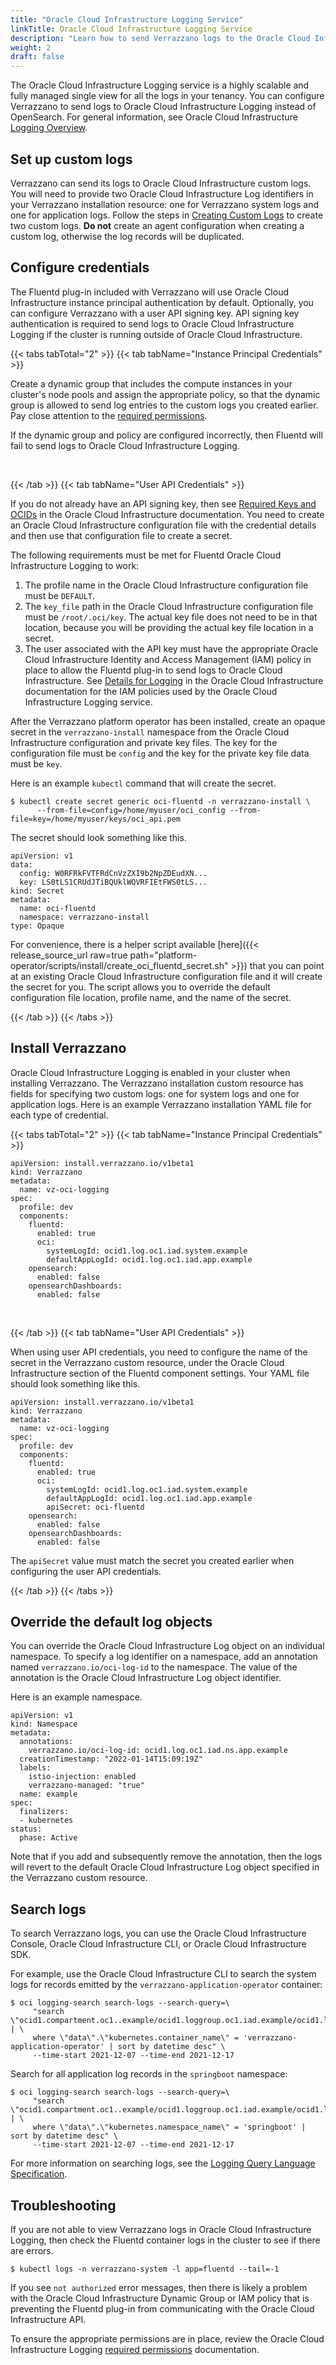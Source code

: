 ```yaml
---
title: "Oracle Cloud Infrastructure Logging Service"
linkTitle: Oracle Cloud Infrastructure Logging Service
description: "Learn how to send Verrazzano logs to the Oracle Cloud Infrastructure Logging service"
weight: 2
draft: false
---
```


The Oracle Cloud Infrastructure Logging service is a highly scalable and fully managed single view for
all the logs in your tenancy. You can configure Verrazzano to send logs to Oracle Cloud Infrastructure Logging instead of OpenSearch.
For general information, see Oracle Cloud Infrastructure [Logging Overview](https://docs.oracle.com/en-us/iaas/Content/Logging/Concepts/loggingoverview.htm).

## Set up custom logs
Verrazzano can send its logs to Oracle Cloud Infrastructure custom logs. You will need to provide two Oracle Cloud Infrastructure Log identifiers in your Verrazzano
installation resource: one for Verrazzano system logs and one for application logs. Follow the steps in
[Creating Custom Logs](https://docs.oracle.com/en-us/iaas/Content/Logging/Concepts/custom_logs.htm) to create two
custom logs. **Do not** create an agent configuration when creating a custom log, otherwise the log records will be duplicated.

## Configure credentials
The Fluentd plug-in included with Verrazzano will use Oracle Cloud Infrastructure instance principal authentication by default. Optionally, you
can configure Verrazzano with a user API signing key. API signing key authentication is required to send logs to
Oracle Cloud Infrastructure Logging if the cluster is running outside of Oracle Cloud Infrastructure.

{{< tabs tabTotal="2" >}}
{{< tab tabName="Instance Principal Credentials" >}}
<br>

Create a dynamic group that includes the compute instances in your cluster's node pools and assign the appropriate policy,
so that the dynamic group is allowed to send log entries to the custom logs you created earlier. Pay close attention to
the [required permissions](https://docs.oracle.com/en-us/iaas/Content/Logging/Task/managinglogs.htm#required_permissions_logs_groups).

If the dynamic group and policy are configured incorrectly, then Fluentd will fail to send logs to Oracle Cloud Infrastructure Logging.

<br/>

{{< /tab >}}
{{< tab tabName="User API Credentials" >}}
<br>

If you do not already have an API signing key, then see [Required Keys and OCIDs](https://docs.oracle.com/en-us/iaas/Content/API/Concepts/apisigningkey.htm)
in the Oracle Cloud Infrastructure documentation. You need to create an Oracle Cloud Infrastructure configuration file with the credential details and then use that
configuration file to create a secret.

The following requirements must be met for Fluentd Oracle Cloud Infrastructure Logging to work:
1. The profile name in the Oracle Cloud Infrastructure configuration file must be `DEFAULT`.
1. The `key_file` path in the Oracle Cloud Infrastructure configuration file must be `/root/.oci/key`. The actual key file does not need to be in
   that location, because you will be providing the actual key file location in a secret.
1. The user associated with the API key must have the appropriate Oracle Cloud Infrastructure Identity and Access Management (IAM) policy
in place to allow the Fluentd plug-in to send logs to Oracle Cloud Infrastructure. See [Details for Logging](https://docs.oracle.com/en-us/iaas/Content/Identity/Reference/loggingpolicyreference.htm)
in the Oracle Cloud Infrastructure documentation for the IAM policies used by the Oracle Cloud Infrastructure Logging service.

After the Verrazzano platform operator has been installed, create an opaque secret in the `verrazzano-install` namespace
from the Oracle Cloud Infrastructure configuration and private key files. The key for the configuration file must be `config` and the key
for the private key file data must be `key`.

Here is an example `kubectl` command that will create the secret.

```
$ kubectl create secret generic oci-fluentd -n verrazzano-install \
      --from-file=config=/home/myuser/oci_config --from-file=key=/home/myuser/keys/oci_api.pem
```

The secret should look something like this.

```
apiVersion: v1
data:
  config: W0RFRkFVTFRdCnVzZXI9b2NpZDEudXN...
  key: LS0tLS1CRUdJTiBQUklWQVRFIEtFWS0tLS...
kind: Secret
metadata:
  name: oci-fluentd
  namespace: verrazzano-install
type: Opaque
```

For convenience, there is a helper script available
[here]({{< release_source_url raw=true path="platform-operator/scripts/install/create_oci_fluentd_secret.sh" >}}) that
you can point at an existing Oracle Cloud Infrastructure configuration file and it will create the secret for you. The script allows you to
override the default configuration file location, profile name, and the name of the secret.

{{< /tab >}}
{{< /tabs >}}

## Install Verrazzano
Oracle Cloud Infrastructure Logging is enabled in your cluster when installing Verrazzano. The Verrazzano installation custom resource has fields
for specifying two custom logs: one for system logs and one for application logs. Here is an example Verrazzano
installation YAML file for each type of credential.

{{< tabs tabTotal="2" >}}
{{< tab tabName="Instance Principal Credentials" >}}
<br>

```
apiVersion: install.verrazzano.io/v1beta1
kind: Verrazzano
metadata:
  name: vz-oci-logging
spec:
  profile: dev
  components:
    fluentd:
      enabled: true
      oci:
        systemLogId: ocid1.log.oc1.iad.system.example
        defaultAppLogId: ocid1.log.oc1.iad.app.example
    opensearch:
      enabled: false
    opensearchDashboards:
      enabled: false
```
<br/>

{{< /tab >}}
{{< tab tabName="User API Credentials" >}}
<br>

When using user API credentials, you need to configure the name of the secret in the Verrazzano custom resource,
under the Oracle Cloud Infrastructure section of the Fluentd component settings. Your YAML file should look something like this.

```
apiVersion: install.verrazzano.io/v1beta1
kind: Verrazzano
metadata:
  name: vz-oci-logging
spec:
  profile: dev
  components:
    fluentd:
      enabled: true
      oci:
        systemLogId: ocid1.log.oc1.iad.system.example
        defaultAppLogId: ocid1.log.oc1.iad.app.example
        apiSecret: oci-fluentd
    opensearch:
      enabled: false
    opensearchDashboards:
      enabled: false
```

The `apiSecret` value must match the secret you created earlier when configuring the user API credentials.

{{< /tab >}}
{{< /tabs >}}

## Override the default log objects
You can override the Oracle Cloud Infrastructure Log object on an individual namespace. To specify a log identifier on a namespace, add an annotation named `verrazzano.io/oci-log-id` to the namespace. The value of the annotation is the Oracle Cloud Infrastructure Log object identifier.

Here is an example namespace.
```
apiVersion: v1
kind: Namespace
metadata:
  annotations:
    verrazzano.io/oci-log-id: ocid1.log.oc1.iad.ns.app.example
  creationTimestamp: "2022-01-14T15:09:19Z"
  labels:
    istio-injection: enabled
    verrazzano-managed: "true"
  name: example
spec:
  finalizers:
  - kubernetes
status:
  phase: Active
```

Note that if you add and subsequently remove the annotation, then the logs will revert to the default Oracle Cloud Infrastructure Log object
specified in the Verrazzano custom resource.

## Search logs
To search Verrazzano logs, you can use the Oracle Cloud Infrastructure Console, Oracle Cloud Infrastructure CLI, or Oracle Cloud Infrastructure SDK.

For example, use the Oracle Cloud Infrastructure CLI to search the system logs for records emitted by the `verrazzano-application-operator` container:
```
$ oci logging-search search-logs --search-query=\
     "search \"ocid1.compartment.oc1..example/ocid1.loggroup.oc1.iad.example/ocid1.log.oc1.iad.example\" | \
     where \"data\".\"kubernetes.container_name\" = 'verrazzano-application-operator' | sort by datetime desc" \
     --time-start 2021-12-07 --time-end 2021-12-17
```

Search for all application log records in the `springboot` namespace:
```
$ oci logging-search search-logs --search-query=\
     "search \"ocid1.compartment.oc1..example/ocid1.loggroup.oc1.iad.example/ocid1.log.oc1.iad.example\" | \
     where \"data\".\"kubernetes.namespace_name\" = 'springboot' | sort by datetime desc" \
     --time-start 2021-12-07 --time-end 2021-12-17
```

For more information on searching logs, see the [Logging Query Language Specification](https://docs.oracle.com/en-us/iaas/Content/Logging/Reference/query_language_specification.htm).

## Troubleshooting
If you are not able to view Verrazzano logs in Oracle Cloud Infrastructure Logging, then check the Fluentd container logs in the cluster to see if there are errors.
```
$ kubectl logs -n verrazzano-system -l app=fluentd --tail=-1
```
If you see `not authorized` error messages, then there is likely a problem with the Oracle Cloud Infrastructure Dynamic Group or IAM policy that is preventing the Fluentd plug-in from communicating with the Oracle Cloud Infrastructure API.

To ensure the appropriate permissions are in place, review the Oracle Cloud Infrastructure Logging [required permissions](https://docs.oracle.com/en-us/iaas/Content/Logging/Task/managinglogs.htm#required_permissions_logs_groups) documentation.
